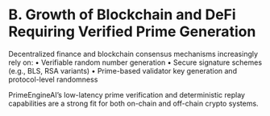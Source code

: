 # B. Growth of Blockchain and DeFi Requiring Verified Prime Generation

Decentralized finance and blockchain consensus mechanisms increasingly rely on:
• Verifiable random number generation
• Secure signature schemes (e.g., BLS, RSA variants)
• Prime-based validator key generation and protocol-level randomness

PrimeEngineAI’s low-latency prime verification and deterministic replay capabilities are a strong fit for both on-chain and off-chain crypto systems.

